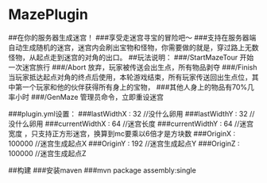 # MazePlugin
##在你的服务器生成迷宫！
###享受走迷宫寻宝的冒险吧～
###支持在服务器端自动生成随机的迷宫，迷宫内会刷出宝物和怪物，你需要做的就是，穿过路上无数怪物，从起点走到迷宫的对角的出口。
##玩法说明：
###/StartMazeTour 开始一次迷宫旅行
###/Abort 放弃，玩家被传送会出生点，所有物品剥夺
###/Finish 当玩家抵达起点对角的终点后使用，本轮游戏结束，所有玩家传送回出生点位，其中第一个玩家和他的伙伴获得所有身上的宝物，
###其他人身上的物品有70%几率小时
###/GenMaze 管理员命令，立即重设迷宫

###plugin.yml设置：
###lastWidthX : 32 //没什么卵用
###lastWidthY : 32 //没什么卵用
###currentWidthX : 64  //迷宫长度
###currentWidthY : 64  //迷宫宽度 ，只支持正方形迷宫，换算到mc要乘以6倍才是方块数
###OriginX : 100000 //迷宫生成起点X
###OriginY : 192    //迷宫生成起点Y
###OriginZ : 100000 //迷宫生成起点Z

##构建
###安装maven
###mvn package assembly:single
